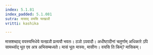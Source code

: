 ```yaml
---
index: 5.1.81
index_padded: 5.1.081
sutra: मासाद् वयसि यत्खञौ
vritti: kashika

---
```

मासशब्दाद् वयस्यभिधेये यत्खञौ प्रत्ययौ भवतः। ठञो ऽपवादौ। अधीष्टादीनां चतुर्णाम् अधिकारे ऽपि सामर्थ्याद् भूत एव अत्र अभिसम्बध्यते। मासं भूतः मास्यः, मासीनः। वयसि ति किम्? मासिकम्।